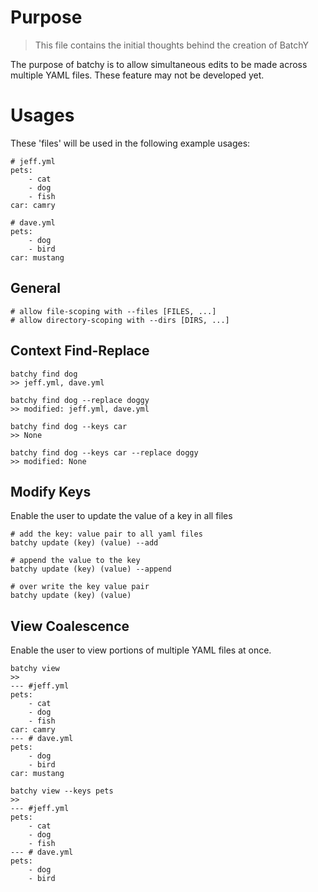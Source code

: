 # Purpose

> This file contains the initial thoughts behind the creation of BatchY

The purpose of batchy is to allow simultaneous edits to be made across multiple YAML files. These feature may not be developed yet.

# Usages
These 'files' will be used in the following example usages:

    # jeff.yml
    pets:
        - cat
        - dog
        - fish
    car: camry

    # dave.yml
    pets:
        - dog
        - bird
    car: mustang

## General

    # allow file-scoping with --files [FILES, ...]
    # allow directory-scoping with --dirs [DIRS, ...]

## Context Find-Replace

    batchy find dog
    >> jeff.yml, dave.yml

    batchy find dog --replace doggy
    >> modified: jeff.yml, dave.yml

    batchy find dog --keys car
    >> None    

    batchy find dog --keys car --replace doggy
    >> modified: None

## Modify Keys

Enable the user to update the value of a key in all files

    # add the key: value pair to all yaml files
    batchy update (key) (value) --add

    # append the value to the key
    batchy update (key) (value) --append

    # over write the key value pair
    batchy update (key) (value)

## View Coalescence 

Enable the user to view portions of multiple YAML files at once.

    batchy view
    >> 
    --- #jeff.yml
    pets:
        - cat
        - dog
        - fish
    car: camry
    --- # dave.yml
    pets:
        - dog
        - bird
    car: mustang

    batchy view --keys pets
    >> 
    --- #jeff.yml
    pets:
        - cat
        - dog
        - fish
    --- # dave.yml
    pets:
        - dog
        - bird

